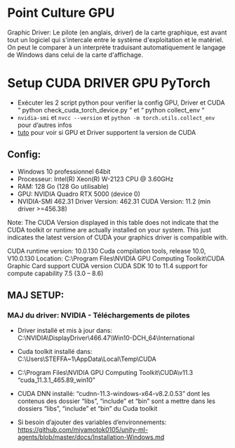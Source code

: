 # Point Culture GPU
Graphic Driver: Le pilote (en anglais, driver) de la carte graphique, est avant tout un logiciel qui s'intercale entre le système d'exploitation et le matériel. On peut le comparer à un interprète traduisant automatiquement le langage de Windows dans celui de la carte d'affichage.

# Setup CUDA DRIVER GPU PyTorch
- Exécuter les 2 script python pour verifier la config GPU, Driver et CUDA
“ python check_cuda_torch_device.py “ et “ python collect_env “
- ``` nvidia-smi ``` et ``` nvcc --version ``` et ``` python -m torch.utils.collect_env ``` pour d’autres infos
- [tuto](https://stackoverflow.com/questions/60987997/why-torch-cuda-is-available-returns-false-even-after-installing-pytorch-with) pour voir si GPU et Driver supportent la version de CUDA 

## Config:
- Windows 10 professionnel 64bit
- Processeur: Intel(R) Xeon(R) W-2123 CPU @ 3.60GHz
- RAM: 128 Go (128 Go utilisable)
- GPU: NVIDIA Quadro RTX 5000 (device 0)
- NVIDIA-SMI 462.31    Driver Version: 462.31   CUDA Version: 11.2 (min driver >=456.38) 

Note: The CUDA Version displayed in this table does not indicate that the CUDA toolkit or runtime are actually installed on your system. This just indicates the latest version of CUDA your graphics driver is compatible with.

CUDA runtime version: 10.0.130
Cuda compilation tools, release 10.0, V10.0.130
Location:
C:\Program Files\NVIDIA GPU Computing Toolkit\CUDA
Graphic Card support CUDA version
CUDA SDK 10 to 11.4
support for compute capability 7.5 (3.0 – 8.6)

## MAJ SETUP:
### MAJ du driver: NVIDIA - Téléchargements de pilotes 

- Driver installé et mis à jour dans: C:\NVIDIA\DisplayDriver\466.47\Win10-DCH_64\International

- Cuda toolkit installé dans: C:\Users\STEFFA~1\AppData\Local\Temp\CUDA

- C:\Program Files\NVIDIA GPU Computing Toolkit\CUDA\v11.3
“cuda_11.3.1_465.89_win10”

- CUDA DNN installé: “cudnn-11.3-windows-x64-v8.2.0.53” dont les contenus des dossier “libs”, “include” et “bin” sont a mettre dans les dossiers “libs”, “include” et “bin” du Cuda toolkit

- Si besoin d’ajouter des variables d’environnements: https://github.com/miyamotok0105/unity-ml-agents/blob/master/docs/Installation-Windows.md
